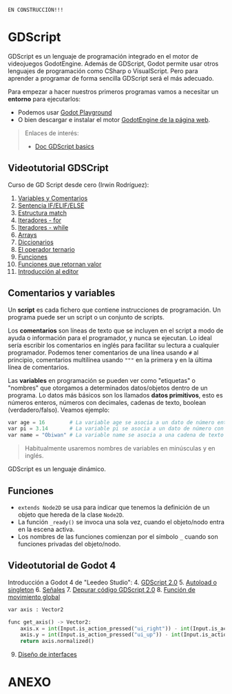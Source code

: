 ```
EN CONSTRUCCIÓN!!!
```

# GDScript

GDScript es un lenguaje de programación integrado en el motor de videojuegos GodotEngine. Además de GDScript, Godot permite usar otros lenguajes de programación como CSharp o VisualScript. Pero para aprender a programar de forma sencilla GDScript será el más adecuado.

Para empezar a hacer nuestros primeros programas vamos a necesitar un **entorno** para ejecutarlos:
* Podemos usar [Godot Playground](https://gd.tumeo.space/)
* O bien descargar e instalar el motor [GodotEngine de la página web](https://godotengine.org/).

> Enlaces de interés:
> * [Doc GDScript basics](https://docs.godotengine.org/es/stable/tutorials/scripting/gdscript/gdscript_basics.html)

## Videotutorial GDSCript

Curso de GD Script desde cero (Irwin Rodríguez):
1. [Variables y Comentarios](https://www.youtube.com/watch?v=xmgXQb3O3ec&list=PLlFOKoWJ_eWbOl80xcanh9RC-WqlmgtIW)
2. [Sentencia IF/ELIF/ELSE](https://www.youtube.com/watch?v=H46WcOmiULA&list=PLlFOKoWJ_eWbOl80xcanh9RC-WqlmgtIW&index=2)
3. [Estructura match](https://www.youtube.com/watch?v=Cq-Yd6H3MaI&list=PLlFOKoWJ_eWbOl80xcanh9RC-WqlmgtIW&index=3)
4. [Iteradores - for](https://www.youtube.com/watch?v=7J_bVdcYk5g&list=PLlFOKoWJ_eWbOl80xcanh9RC-WqlmgtIW&index=4)
5. [Iteradores - while](https://www.youtube.com/watch?v=ly86XguJMBc&list=PLlFOKoWJ_eWbOl80xcanh9RC-WqlmgtIW&index=5)
6. [Arrays](https://www.youtube.com/watch?v=kLwXIHYtLtw&list=PLlFOKoWJ_eWbOl80xcanh9RC-WqlmgtIW&index=6)
7. [Diccionarios](https://www.youtube.com/watch?v=JyL0p3Ap40w&list=PLlFOKoWJ_eWbOl80xcanh9RC-WqlmgtIW&index=7)
8. [El operador ternario](https://www.youtube.com/watch?v=cEdUozWX8-k&list=PLlFOKoWJ_eWbOl80xcanh9RC-WqlmgtIW&index=8)
9. [Funciones](https://www.youtube.com/watch?v=tlyPuiFTxHc&list=PLlFOKoWJ_eWbOl80xcanh9RC-WqlmgtIW&index=9)
10. [Funciones que retornan valor](https://www.youtube.com/watch?v=VUE9LFQsMTU&list=PLlFOKoWJ_eWbOl80xcanh9RC-WqlmgtIW&index=10)
11. [Introducción al editor](https://www.youtube.com/watch?v=RNeMHxxynxM&list=PLlFOKoWJ_eWbOl80xcanh9RC-WqlmgtIW&index=11)

## Comentarios y variables

Un **script** es cada fichero que contiene instrucciones de programación. Un programa puede ser un script o un conjunto de scripts.

Los **comentarios** son líneas de texto que se incluyen en el script a modo de ayuda o información para el programador, y nunca se ejecutan. Lo ideal sería escribir los comentarios en inglés para facilitar su lectura a cualquier programador. Podemos tener comentarios de una línea usando `#` al principio, comentarios multilínea usando `"""` en la primera y en la última línea de comentarios.

Las **variables** en programación se pueden ver como "etiquetas" o "nombres" que otorgamos a determinados datos/objetos dentro de un programa. Lo datos más básicos son los llamados **datos primitivos**, esto es números enteros, números con decimales, cadenas de texto, boolean (verdadero/falso). Veamos ejemplo:

```python
var age = 16        # La variable age se asocia a un dato de número entero 16
var pi = 3.14       # La variable pi se asocia a un dato de número con decimales
var name = "Obiwan" # La variable name se asocia a una cadena de texto
```

> Habitualmente usaremos nombres de variables en minúsculas y en inglés.

GDScript es un lenguaje dinámico.

## Funciones

* `extends Node2D` se usa para indicar que tenemos la definición de un objeto que hereda de la clase `Node2D`.
* La función `_ready()` se invoca una sola vez, cuando el objeto/nodo entra en la escena activa.
* Los nombres de las funciones comienzan por el símbolo `_` cuando son funciones privadas del objeto/nodo.

## Videotutorial de Godot 4

Introducción a Godot 4 de "Leedeo Studio":
4. [GDScript 2.0](https://www.youtube.com/watch?v=x9N1gw2qWEQ&t=115s)
5. [Autoload o singleton](https://www.youtube.com/watch?v=zOxcxXhB6DI)
6. [Señales](https://www.youtube.com/watch?v=BXkJeEGZr4o)
7. [Depurar código GDScript 2.0](https://www.youtube.com/watch?v=VtJmmE_FGIk)
8. [Función de movimiento global](https://www.youtube.com/watch?v=V020M2DabXo)

```python
var axis : Vector2

func get_axis() -> Vector2:
    axis.x = int(Input.is_action_pressed("ui_right")) - int(Input.is_action_pressed("ui_left"))
    axis.y = int(Input.is_action_pressed("ui_up")) - int(Input.is_action_pressed("ui_down"))
    return axis.normalized()
```

9. [Diseño de interfaces](https://www.youtube.com/watch?v=5Pz1pvjjCfI)

# ANEXO
